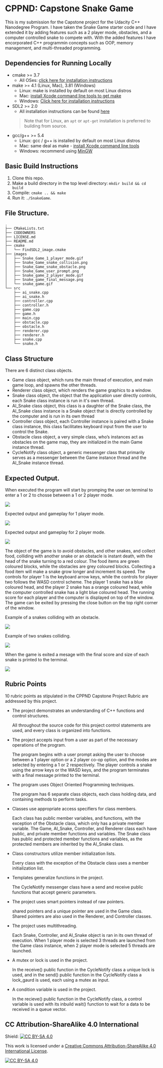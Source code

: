# CPPND: Capstone Snake Game

This is my submission for the Capstone project for the Udacity C++ Nanodegree Program. I have taken the Snake Game starter code and I have extended it by adding features such as a 2 player mode, obstacles, and a computer controlled snake to compete with. With the added features I have encorporated C++ programmin concepts such as OOP, memory management, and multi-threaded programming. 

## Dependencies for Running Locally
* cmake >= 3.7
  * All OSes: [click here for installation instructions](https://cmake.org/install/)
* make >= 4.1 (Linux, Mac), 3.81 (Windows)
  * Linux: make is installed by default on most Linux distros
  * Mac: [install Xcode command line tools to get make](https://developer.apple.com/xcode/features/)
  * Windows: [Click here for installation instructions](http://gnuwin32.sourceforge.net/packages/make.htm)
* SDL2 >= 2.0
  * All installation instructions can be found [here](https://wiki.libsdl.org/Installation)
  >Note that for Linux, an `apt` or `apt-get` installation is preferred to building from source. 
* gcc/g++ >= 5.4
  * Linux: gcc / g++ is installed by default on most Linux distros
  * Mac: same deal as make - [install Xcode command line tools](https://developer.apple.com/xcode/features/)
  * Windows: recommend using [MinGW](http://www.mingw.org/)

## Basic Build Instructions

1. Clone this repo.
2. Make a build directory in the top level directory: `mkdir build && cd build`
3. Compile: `cmake .. && make`
4. Run it: `./SnakeGame`.

## File Structure.
    .
    ├── CMakeLists.txt
    ├── CODEOWNERS
    ├── LICENSE.md
    ├── README.md
    ├── cmake
    │   └── FindSDL2_image.cmake
    ├── images
    │   ├── Snake_Game_1_player_mode.gif
    │   ├── Snake_Game_snake_collision.png
    │   ├── Snake_Game_snake_obstacle.png
    │   ├── Snake_Game_user_prompt.png
    │   ├── Snake_game_2_player_mode.gif
    │   ├── Snake_game_final_message.png
    │   └── snake_game.gif
    └── src
        ├── ai_snake.cpp
        ├── ai_snake.h
        ├── controller.cpp
        ├── controller.h
        ├── game.cpp
        ├── game.h
        ├── main.cpp
        ├── obstacle.cpp
        ├── obstacle.h
        ├── renderer.cpp
        ├── renderer.h
        ├── snake.cpp
        └── snake.h


## Class Structure

There are 6 distinct class objects.
- Game class object, which runs the main thread of execution, and main game loop, and spawns the other threads.
- Renderer class object, which renders the game graphics to a window.
- Snake class object, the object that the application user directly controls, each Snake class instance is run in it's own thread.
- AI_Snake class object, this class is a daughter of the Snake class, the AI_Snake class instance is a Snake object that is directly controlled by the computer
  and is run in its own thread
- Controller class object, each Controller instance is paired with a Snake class instance, this class facilitates keyboard input from the user to control the Snake.    
- Obstacle class object, a very simple class, who’s instances act as obstacles on the game map, they are initialized in the main Game instance thread.
- CycleNotify class object, a generic messenger class that primarily serves as a messenger between the Game instance thread and the AI_Snake instance thread. 

## Expected Output.

When executed the program will start by promping the user on terminal to enter a 1 or 2 to chosse between a 1 or 2 player mode.

![](images/Snake_Game_user_prompt.png)

Expected output and gameplay for 1 player mode.

![](images/Snake_Game_1_player_mode.gif)

Expected output and gameplay for 2 player mode.

![](images/Snake_game_2_player_mode.gif)

The object of the game is to avoid obstacles, and other snakes, and collect food, colliding with another snake or an obstacle is instant death, with the head of the snake turning to a red colour. The food items are green coloured blocks, while the obstacles are grey coloured blocks. Collecting a food item will make a snake grow longer and increment its speed. The controls for player 1 is the keyboard arrow keys, while the controls for player two follows the WASD control scheme. The player 1 snake has a blue coloured head, and the player 2 snake has a orange coloured head, while the computer controlled snake has a light blue coloured head. The running score for each player and the computer is displayed on top of the window. The game can be exited by pressing the close button on the top right corner of the window. 

Example of a snakes colliding with an obstacle.

![](images/Snake_Game_snake_obstacle.png)

Example of two snakes colliding.

![](images/Snake_Game_snake_collision.png)

When the game is exited a mesage with the final score and size of each snake is printed to the terminal.

![](images/Snake_game_final_message.png)

## Rubric Points

10 rubric points as stipulated in the CPPND Capstone Project Rubric are addressed by this project.

- The project demonstrates an understanding of C++ functions and control structures.

  All throughout the source code for this project control statements are used, and every class is organized into functions.

- The project accepts input from a user as part of the necessary operations of the program. 

  The program begins with a user prompt asking the user to choose between a 1 player option or a 2 player co-op option, and the modes are selected by entering a 1 or 2 respectively. The player controls a snake using the arrow keys or the WASD keys, and the program terminates with a final message printed to the terminal.

- The program uses Object Oriented Programming techniques.

  The program has 6 separate class objects, each class holding data, and containing methods to perform tasks. 

- Classes use appropriate access specifiers for class members.

  Each class has public member variables, and functions, with the exception of the Obstacle class, which only has a private member variable. The Game, AI_Snake, Controller, and Renderer class each have public, and private member functions and variables. The Snake class has public and protected member functions and variables, as the protected members are inherited by the AI_Snake class.

- Class constructors utilize member initialization lists.

  Every class with the exception of the Obstacle class uses a member initialization list. 

- Templates generalize functions in the project.

  The CycleNotify messenger class have a send and receive public functions that accept generic parameters. 

- The project uses smart pointers instead of raw pointers.

  shared pointers and a unique pointer are used in the Game class. Shared pointers are also used in the Renderer, and Controller classes.

- The project uses multithreading.

  Each Snake, Controller, and AI_Snake object is ran in its own thread of execution. When 1 player mode is selected 3 threads are launched from the Game class instance, when 2 player mode is selected 5 threads are launched. 

- A mutex or lock is used in the project.

  In the receive() public function in the CycleNotify class a unique lock is used, and in the send() public function in the CycleNotify class a lock_gaurd is used, each using a mutex as input.

- A condition variable is used in the project.

  In the recieve() public function in the CycleNotify class, a control variable is used with its inbuild wait() function to wait for a data to be received in a queue vector. 

## CC Attribution-ShareAlike 4.0 International


Shield: [![CC BY-SA 4.0][cc-by-sa-shield]][cc-by-sa]

This work is licensed under a
[Creative Commons Attribution-ShareAlike 4.0 International License][cc-by-sa].

[![CC BY-SA 4.0][cc-by-sa-image]][cc-by-sa]

[cc-by-sa]: http://creativecommons.org/licenses/by-sa/4.0/
[cc-by-sa-image]: https://licensebuttons.net/l/by-sa/4.0/88x31.png
[cc-by-sa-shield]: https://img.shields.io/badge/License-CC%20BY--SA%204.0-lightgrey.svg
